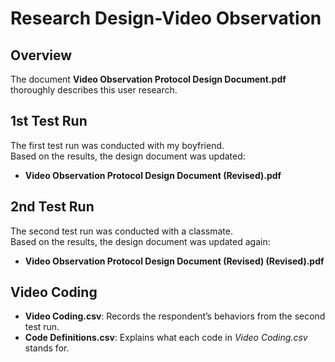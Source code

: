 # Research Design-Video Observation

## Overview
The document **Video Observation Protocol Design Document.pdf** thoroughly describes this user research.

## 1st Test Run
The first test run was conducted with my boyfriend.  
Based on the results, the design document was updated:  
- **Video Observation Protocol Design Document (Revised).pdf**

## 2nd Test Run
The second test run was conducted with a classmate.  
Based on the results, the design document was updated again:  
- **Video Observation Protocol Design Document (Revised) (Revised).pdf**

## Video Coding
- **Video Coding.csv**: Records the respondent’s behaviors from the second test run.  
- **Code Definitions.csv**: Explains what each code in *Video Coding.csv* stands for.
